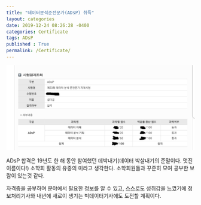 ```yaml
---
title: "데이터분석준전문가(ADsP) 취득"
layout: categories
date: 2019-12-24 08:26:28 -0400
categories: Certificate
tags: ADsP
published : True
permalink: /Certificate/
---
```


![img](/img/adsp.jpg)

ADsP 합격은 19년도 한 해 동안 참여했던 데박내기(데이터 박살내기의 준말이다. 멋진 이름이다!) 소학회 활동의 유종의 미라고 생각한다. 소학회원들과 꾸준히 모여 공부한 보람이 있는것 같다.

자격증을 공부하며 분야에서 필요한 정보를 알 수 있고, 스스로도 성취감을 느꼈기에 정보처리기사와 내년에 새로이 생기는 빅데이터기사에도 도전할 계획이다.
